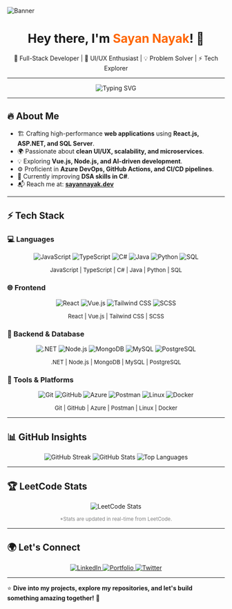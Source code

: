 ![Banner](https://your-banner-image-url.com)

<h1 align="center">Hey there, I'm <span style="color:#ff6600">Sayan Nayak</span>! 👋</h1>

<p align="center">🚀 Full-Stack Developer | 🎨 UI/UX Enthusiast | 💡 Problem Solver | ⚡ Tech Explorer</p>

---

<div align="center">
  <img src="https://readme-typing-svg.herokuapp.com?font=Fira+Code&weight=500&size=22&pause=1000&color=FFA500&center=true&vCenter=true&width=600&lines=Full-Stack+Developer+%7C+C%23+%7C+React.js+%7C+SQL;Building+Scalable+and+Modern+Web+Applications;Always+Learning+and+Exploring+New+Tech!" alt="Typing SVG" />
</div>

---

## 🔥 About Me
- 🏗️ Crafting high-performance **web applications** using **React.js, ASP.NET, and SQL Server**.
- 🌍 Passionate about **clean UI/UX, scalability, and microservices**.
- 💡 Exploring **Vue.js, Node.js, and AI-driven development**.
- ⚙️ Proficient in **Azure DevOps, GitHub Actions, and CI/CD pipelines**.
- 🎯 Currently improving **DSA skills in C#**.
- 📬 Reach me at: **[sayannayak.dev](https://your-portfolio.com)**

---

## ⚡ Tech Stack

### 💻 Languages
<p align="center">
  <img src="https://skillicons.dev/icons?i=js" alt="JavaScript" />
  <img src="https://skillicons.dev/icons?i=ts" alt="TypeScript" />
  <img src="https://skillicons.dev/icons?i=cs" alt="C#" />
  <img src="https://skillicons.dev/icons?i=java" alt="Java" />
  <img src="https://skillicons.dev/icons?i=python" alt="Python" />
  <img src="https://skillicons.dev/icons?i=sql" alt="SQL" />
</p>
<p align="center" style="font-size: small;">
  JavaScript | TypeScript | C# | Java | Python | SQL
</p>

### 🌐 Frontend
<p align="center">
  <img src="https://skillicons.dev/icons?i=react" alt="React" />
  <img src="https://skillicons.dev/icons?i=vue" alt="Vue.js" />
  <img src="https://skillicons.dev/icons?i=tailwind" alt="Tailwind CSS" />
  <img src="https://skillicons.dev/icons?i=scss" alt="SCSS" />
</p>
<p align="center" style="font-size: small;">
  React | Vue.js | Tailwind CSS | SCSS
</p>

### 🔧 Backend & Database
<p align="center">
  <img src="https://skillicons.dev/icons?i=dotnet" alt=".NET" />
  <img src="https://skillicons.dev/icons?i=nodejs" alt="Node.js" />
  <img src="https://skillicons.dev/icons?i=mongodb" alt="MongoDB" />
  <img src="https://skillicons.dev/icons?i=mysql" alt="MySQL" />
  <img src="https://skillicons.dev/icons?i=postgres" alt="PostgreSQL" />
</p>
<p align="center" style="font-size: small;">
  .NET | Node.js | MongoDB | MySQL | PostgreSQL
</p>

### 🚀 Tools & Platforms
<p align="center">
  <img src="https://skillicons.dev/icons?i=git" alt="Git" />
  <img src="https://skillicons.dev/icons?i=github" alt="GitHub" />
  <img src="https://skillicons.dev/icons?i=azure" alt="Azure" />
  <img src="https://skillicons.dev/icons?i=postman" alt="Postman" />
  <img src="https://skillicons.dev/icons?i=linux" alt="Linux" />
  <img src="https://skillicons.dev/icons?i=docker" alt="Docker" />
</p>
<p align="center" style="font-size: small;">
  Git | GitHub | Azure | Postman | Linux | Docker
</p>

---

## 📊 GitHub Insights

<div align="center">
  <img src="https://github-readme-streak-stats.herokuapp.com/?user=sayannayak&theme=radical" alt="GitHub Streak" />
  <img src="https://github-readme-stats.vercel.app/api?username=sayannayak&show_icons=true&theme=radical" alt="GitHub Stats" />
  <img src="https://github-readme-stats.vercel.app/api/top-langs/?username=sayannayak&layout=compact&theme=radical" alt="Top Languages" />
</div>

---

## 🏆 LeetCode Stats

<div align="center">
  <img src="https://leetcard.jacoblin.cool/thesayannayak?theme=dark&font=Fira%20Code&hide=ranking" alt="LeetCode Stats" />
  <p align="center">
    <sub style="color: gray;">*Stats are updated in real-time from LeetCode.</sub>
  </p>
</div>



---

## 🌍 Let's Connect
<p align="center">
  <a href="https://www.linkedin.com/in/sayannayak" target="_blank">
    <img src="https://img.shields.io/badge/LinkedIn-%230A66C2.svg?style=for-the-badge&logo=linkedin&logoColor=white" alt="LinkedIn"/>
  </a>
  <a href="https://your-portfolio.com" target="_blank">
    <img src="https://img.shields.io/badge/Portfolio-%23000000.svg?style=for-the-badge&logo=web&logoColor=white" alt="Portfolio"/>
  </a>
  <a href="https://twitter.com/sayannayak" target="_blank">
    <img src="https://img.shields.io/badge/Twitter-%231DA1F2.svg?style=for-the-badge&logo=twitter&logoColor=white" alt="Twitter"/>
  </a>
</p>

---

⭐️ **Dive into my projects, explore my repositories, and let's build something amazing together!** 🚀
